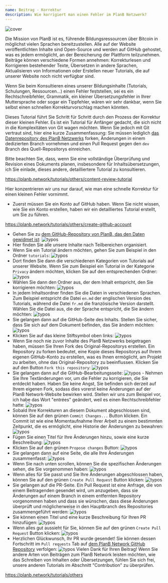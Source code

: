 ```yaml
---
name: Beitrag - Korrektur
description: Wie korrigiert man einen Fehler im PlanB Netzwerk?
---
```

![cover](assets/cover.webp)

Die Mission von PlanB ist es, führende Bildungsressourcen über Bitcoin in möglichst vielen Sprachen bereitzustellen. Alle auf der Website veröffentlichten Inhalte sind Open-Source und werden auf GitHub gehostet, was es jedem ermöglicht, an der Bereicherung der Plattform teilzunehmen. Beiträge können verschiedene Formen annehmen: Korrekturlesen und Korrigieren bestehender Texte, Übersetzen in andere Sprachen, Aktualisieren von Informationen oder Erstellen neuer Tutorials, die auf unserer Website noch nicht verfügbar sind.

Wenn Sie beim Konsultieren eines unserer Bildungsinhalte (Tutorials, Schulungen, Ressourcen...) einen Fehler feststellen, sei es ein Rechtschreibfehler, Grammatik, ein kleiner Übersetzungsfehler in Ihrer Muttersprache oder sogar ein Tippfehler, wären wir sehr dankbar, wenn Sie selbst einen schnellen Korrekturvorschlag machen könnten.

Dieses Tutorial führt Sie Schritt für Schritt durch den Prozess der Korrektur dieser kleinen Fehler. Es ist ein Tutorial für Anfänger gedacht, die sich nicht in die Komplexitäten von Git wagen möchten. Wenn Sie jedoch mit Git vertraut sind, hier eine kurze Zusammenfassung: Sie müssen lediglich [das Datenrepository des PlanB Netzwerks](https://github.com/PlanB-Network/bitcoin-educational-content) forken, Änderungen in einem dedizierten Branch vornehmen und einen Pull Request gegen den `dev` Branch des Quell-Repositorys einreichen.

Bitte beachten Sie, dass, wenn Sie eine vollständige Überprüfung und Revision eines Dokuments planen, insbesondere für Inhaltsübersetzungen, ich Sie einlade, dieses andere, detailliertere Tutorial zu konsultieren.

https://planb.network/tutorials/others/content-review-tutorial

 Hier konzentrieren wir uns nur darauf, wie man eine schnelle Korrektur für einen kleinen Fehler vornimmt.

- Zuerst müssen Sie ein Konto auf GitHub haben. Wenn Sie nicht wissen, wie Sie ein Konto erstellen, haben wir ein detailliertes Tutorial erstellt, um Sie zu führen.

https://planb.network/tutorials/others/create-github-account


- Gehen Sie zu [dem GitHub-Repository von PlanB, das den Daten gewidmet ist](https://github.com/PlanB-Network/bitcoin-educational-content):
![typos](assets/01.webp)
- Hier finden Sie alle unsere Inhalte nach Teilbereichen organisiert.
- Wenn Sie ein Tutorial ändern möchten, gehen Sie zum Beispiel in den Ordner `tutorials`:
![typos](assets/02.webp)
- Dort finden Sie dann die verschiedenen Kategorien von Tutorials auf unserer Website. Wenn Sie zum Beispiel ein Tutorial in der Kategorie `Privacy` ändern möchten, klicken Sie auf den entsprechenden Ordner:
![typos](assets/03.webp)
- Wählen Sie dann den Ordner aus, der dem Inhalt entspricht, den Sie korrigieren möchten:
![typos](assets/04.webp)
- In jedem Inhaltsordner finden Sie die Daten in verschiedenen Sprachen. Zum Beispiel entspricht die Datei `en.md` der englischen Version des Tutorials, während die Datei `fr.md` die französische Version darstellt. Wählen Sie die Datei aus, die der Sprache entspricht, die Sie ändern möchten: ![typos](assets/05.webp)
- Sie gelangen dann auf die GitHub-Seite des Inhalts. Stellen Sie sicher, dass Sie sich auf dem Dokument befinden, das Sie ändern möchten: ![typos](assets/06.webp)
- Klicken Sie auf das kleine Stiftsymbol oben links: ![typos](assets/07.webp)
- Wenn Sie noch nie zuvor Inhalte des PlanB Netzwerks beigetragen haben, müssen Sie Ihren Fork des Original-Repositorys erstellen. Ein Repository zu forken bedeutet, eine Kopie dieses Repositorys auf Ihrem eigenen GitHub-Konto zu erstellen, was es Ihnen ermöglicht, am Projekt zu arbeiten, ohne das Original-Repository zu beeinflussen. Klicken Sie auf den Button `Fork this repository`: ![typos](assets/08.webp)
- Sie gelangen dann auf die GitHub-Bearbeitungsseite: ![typos](assets/09.webp) - Nehmen Sie Ihre Textänderungen vor, um die Fehler zu korrigieren, die Sie entdeckt haben. Haben Sie keine Angst, Sie befinden sich derzeit auf Ihrem eigenen Fork, sodass dies vorerst keine Änderungen auf der PlanB Network-Website bewirken wird. Stellen wir uns zum Beispiel vor, ich habe das Wort "entrées" geändert, weil es einen Rechtschreibfehler hatte: ![typos](assets/10.webp)
- Sobald Ihre Korrekturen an diesem Dokument abgeschlossen sind, können Sie auf den grünen `Commit Changes...` Button klicken. Ein Commit ist wie eine Momentaufnahme Ihrer Arbeit zu einem bestimmten Zeitpunkt, die es ermöglicht, eine Historie der Änderungen zu bewahren: ![typos](assets/11.webp)
- Fügen Sie einen Titel für Ihre Änderungen hinzu, sowie eine kurze Beschreibung: ![typos](assets/12.webp)
- Klicken Sie auf den grünen `Propose changes` Button: ![typos](assets/13.webp)
- Sie gelangen dann auf eine Seite, die alle Ihre Änderungen zusammenfasst: ![typos](assets/14.webp)
- Wenn Sie nach unten scrollen, können Sie die spezifischen Änderungen sehen, die Sie vorgenommen haben: ![typos](assets/15.webp)
- Wenn alles für Sie passt und Sie Ihre Änderungen abgeschlossen haben, können Sie auf den grünen `Create Pull Request` Button klicken: ![typos](assets/16.webp)
- Sie gelangen auf die PR-Seite. Ein Pull Request ist eine Anfrage, die von einem Beitragenden gesendet wird, um anzugeben, dass sie Änderungen auf einem Branch in einem entfernten Repository vorgenommen haben und dass sie wünschen, dass diese Änderungen überprüft und möglicherweise in den Hauptbranch des Repositories zusammengeführt werden: ![typos](assets/17.webp)
- Sie können einen Titel und eine kurze Beschreibung für Ihren PR hinzufügen: ![typos](assets/18.webp)
- Wenn alles gut aussieht für Sie, können Sie auf den grünen `Create Pull Request` Button klicken: ![typos](assets/19.webp)
- Herzlichen Glückwunsch, Ihr PR wurde gesendet! Sie können dessen Fortschritt im `Pull requests` Tab auf [dem PlanB Network GitHub Repository](https://github.com/PlanB-Network/bitcoin-educational-content/pulls) verfolgen: ![typos](assets/20.webp)
Vielen Dank für Ihren Beitrag! Wenn Sie andere Arten von Beiträgen zum PlanB Network leisten möchten, wie das Schreiben von Inhalten oder Übersetzungen, fühlen Sie sich frei, unsere anderen Tutorials im Abschnitt "Contribution" zu überprüfen.

https://planb.network/tutorials/others


